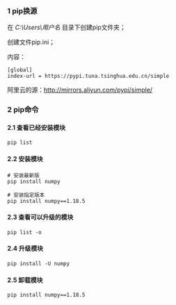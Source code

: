 ### 1 pip换源

在 *C:\Users\用户名* 目录下创建pip文件夹；

创建文件pip.ini；

内容：

```
[global]
index-url = https://pypi.tuna.tsinghua.edu.cn/simple
```

阿里云的源：http://mirrors.aliyun.com/pypi/simple/



### 2 pip命令

#### 2.1 查看已经安装模块

```shell
pip list
```



#### 2.2 安装模块

```shell
# 安装最新版
pip install numpy
```

```shell
# 安装指定版本
pip install numpy==1.18.5
```



#### 2.3 查看可以升级的模块

```shell
pip list -o
```



#### 2.4 升级模块

```shell
pip install -U numpy
```



#### 2.5 卸载模块

```shell
pip install numpy==1.18.5
```




